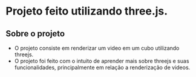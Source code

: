 # Projeto feito utilizando three.js.

## Sobre o projeto

  - O projeto consiste em renderizar um video em um cubo utilizando threejs. 
  - O projeto foi feito com o intuito de aprender mais sobre threejs e suas funcionalidades, principalmente em relação a renderização de videos.


